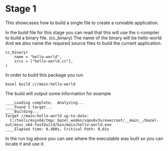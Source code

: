# Stage 1

This showcases how to build a single file to create a runnable application.

In the build file for this stage you can read that this will use the c-compiler to build a binary file. (cc_binary)
The name of the binary will be hello-world
And we also name the required source files to build the current application.
```
cc_binary(
    name = "hello-world",
    srcs = ["hello-world.cc"],
)
```

In order to build this package you run

```
bazel build ///main:hello-world
```

The build will output some information for example

```
____Loading complete.  Analyzing...
____Found 1 target...
____Building...
Target //main:hello-world up-to-date:
  C:/tools/msys64/tmp/_bazel_woden/vqeu6v3v/execroot/__main__/bazel-out/msvc_x64-fastbuild/bin/main/hello-world.exe
____Elapsed time: 0,400s, Critical Path: 0,01s
```

In the run log above you can see where the executable was built so you can locate it and use it.
